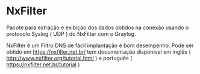 # NxFilter
Pacote para extração e exibição dos dados obtidos na conexão usando o protocolo Syslog ( UDP ) do NxFilter com o Graylog.

NxFilter é um Filtro DNS de fácil implantação e bom desempenho. Pode ser obtido em https://nxfilter.net.br/ tem documentação disponível em inglês ( http://www.nxfilter.org/tutorial.html ) e português ( https://nxfilter.net.br/tutorial )

